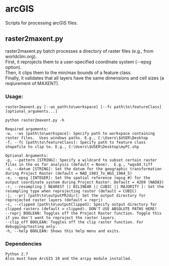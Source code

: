 # arcGIS
Scripts for processing arcGIS files.


## raster2maxent.py  

raster2maxent.py batch processes a directory of raster files (e.g., from worldclim.org).  
First, it reprojects them to a user-specified coordinate system (--epsg option).  
Then, it clips them to the min/max bounds of a feature class.  
Finally, it validates that all layers have the same dimensions and cell sizes (a reqiurement of MAXENT).  

### Usage: 
```raster2maxent.py [--ws path\to\workspace] [--fc path\to\featureClass] [optional_arguments...]```  

```
python raster2maxent.py -h

Required arguments:  
-w, --ws [path\to\workspace]: Specify path to workspace containing raster files.  Uses windows paths. E.g., C:\Users\$USER\Desktop  
-f, --fc [path\to\featureClass]: Specify path to feature class shapefile to clip to. E.g., C:\Users\$USER\Desktop\myFC.shp  

Optional Arguments:  
-p, --pattern [STRING]: Specify a wildcard to subset certain raster files in the ws for analysis (default = None).  E.g., *wgs84.tiff  
-d, --datum [STRING]: Set the datum for the geographic transformation during Project Raster (default = NAD_1983_To_WGS_1984_5)  
-e, --epsg [INTEGER]: Set the spatial reference (epsg #) for the output coordinate system during Project Raster. Default = 4269 (NAD83)  
-r, --resampling [ NEAREST || BILINEAR || CUBIC || MAJORITY ]: Set the resampling type when reprojecting raster (default = CUBIC)  
-j, --prj [path\to\outputPRJdir]: Set the output directory for reprojected raster layers (default = reprj)  
-c, --clipped [path\to\outputClipped]: Specify output directory for clipped rasters (default = clipped). DON'T USE ABSOLUTE PATHS HERE!  
--reprj BOOLEAN: Toggles off the Project Raster function. Toggle this if you don't want to reproject the raster layers.  
--clip_off BOOLEAN: Toggles off the clip raster function. For debugging/testing only. 
-h, --help BOOLEAN: Shows this help menu and exits.  
```  

### Dependencies  

```
Python 2.7  
Also must have ArcGIS 10 and the arcpy module installed.  
```  





